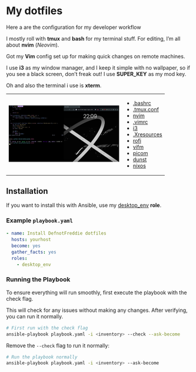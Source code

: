 # My dotfiles 
Here a are the configuration for my developer workflow

I mostly roll with **tmux** and **bash** for my terminal stuff.
For editing, I’m all about **nvim** (*Neovim*).

Got my **Vim** config set up for making quick changes on remote machines.

I use **i3** as my window manager, and I keep it simple with no wallpaper, so if you see a black screen, don’t freak out! I use **SUPER_KEY** as my mod key.

Oh and also the terminal i use is **xterm**.
<table>
  <tr>
    <td>
      <img src="pubilc/static/my_desk_env.png" alt="My desktop env" style="max-width: 300px;">
    </td>
    <td>
      <ul>
        <li><a href="/.bashrc">.bashrc</a></li>
        <li><a href="/.tmux.conf">.tmux.conf</a></li>
        <li><a href="/nvim">nvim</a></li>
        <li><a href="/vimrc">.vimrc</a></li>
        <li><a href="/i3">i3</a></li>
        <li><a href="/.Xresources">.Xresources</a></li>
        <li><a href="/rofi">rofi</a></li>
        <li><a href="/vifm">vifm</a></li>
        <li><a href="/picom">picom</a></li>
        <li><a href="/dunst">dunst</a></li>
        <li><a href="/nixos">nixos</a></li>
      </ul>
    </td>
  </tr>
</table>


## Installation
If you want to install this with Ansible, use my [desktop_env](https://github.com/DnFreddie/roles/tree/main/desktop_env) **role**.

### Example `playbook.yaml`
```yaml
- name: Install DefnotFreddie dotfiles
  hosts: yourhost
  become: yes
  gather_facts: yes
  roles:
    - desktop_env
```

### Running the Playbook
To ensure everything will run smoothly, first execute the playbook with the check flag.

This will check for any issues without making any changes. After verifying, you can run it normally.

```bash
# First run with the check flag
ansible-playbook playbook.yaml -i <inventory> --check --ask-become
```

Remove the `--check` flag to run it normally:

```bash
# Run the playbook normally
ansible-playbook playbook.yaml -i <inventory> --ask-become
```
